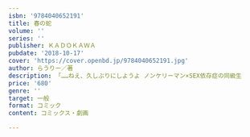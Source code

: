 ```yaml
---
isbn: '9784040652191'
title: 春の蛇
volume: ''
series: ''
publisher: ＫＡＤＯＫＡＷＡ
pubdate: '2018-10-17'
cover: 'https://cover.openbd.jp/9784040652191.jpg'
author: らうりー／著
description: 「……ねえ、久しぶりにしようよ ノンケリーマン×SEX依存症の同級生
price: '680'
genre: ''
target: 一般
format: コミック
content: コミックス・劇画

---
```

